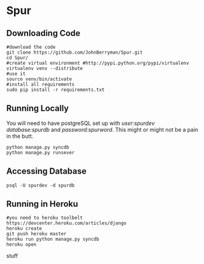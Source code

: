 
Spur
====

Downloading Code
----------------

    #download the code
    git clone https://github.com/JohnBerryman/Spur.git
    cd Spur/
    #create virtual environment #http://pypi.python.org/pypi/virtualenv
    virtualenv venv --distribute
    #use it
    source venv/bin/activate
    #install all requirements
    sudo pip install -r requirements.txt

Running Locally
---------------
You will need to have postgreSQL set up with *user:spurdev* *database:spurdb* and *password:spurword*. This might or might not be a pain in the butt.

    python manage.py syncdb
    python manage.py runsever
    
Accessing Database
------------------

    psql -U spurdev -d spurdb

Running in Heroku
-----------------

    #you need to heroku toolbelt https://devcenter.heroku.com/articles/django
    heroku create
    git push heroku master
    heroku run python manage.py syncdb
    heroku open

stuff

